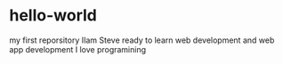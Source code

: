 # hello-world
my first reporsitory
IIam Steve ready to learn web development and web app development 
I love programining 
